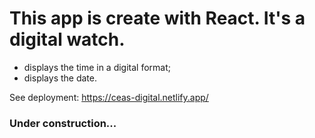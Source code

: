 # This app is create with React. It's a digital watch.
  - displays the time in a digital format;
  - displays the date.

See deployment: https://ceas-digital.netlify.app/
### Under construction...
